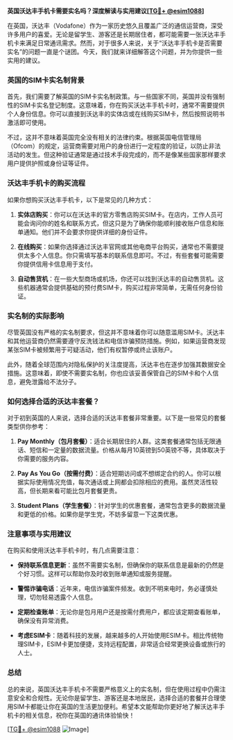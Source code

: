 **英国沃达丰手机卡需要实名吗？深度解读与实用建议[[TG💪+ @esim1088](https://t.me/s/esim1088)]**

在英国，沃达丰（Vodafone）作为一家历史悠久且覆盖广泛的通信运营商，深受许多用户的喜爱。无论是留学生、游客还是长期居住者，都可能需要一张沃达丰手机卡来满足日常通讯需求。然而，对于很多人来说，关于“沃达丰手机卡是否需要实名”的问题一直是个谜团。今天，我们就来详细解答这个问题，并为你提供一些实用的建议。

### 英国的SIM卡实名制背景

首先，我们需要了解英国的SIM卡实名制政策。与一些国家不同，英国并没有强制性的SIM卡实名登记制度。这意味着，你在购买沃达丰手机卡时，通常不需要提供个人身份信息。你可以直接到沃达丰的实体店或在线购买SIM卡，然后按照说明书激活即可使用。

不过，这并不意味着英国完全没有相关的法律约束。根据英国电信管理局（Ofcom）的规定，运营商需要对用户的身份进行一定程度的验证，以防止非法活动的发生。但这种验证通常是通过技术手段完成的，而不是像某些国家那样要求用户提供护照或身份证等证件。

### 沃达丰手机卡的购买流程

如果你想购买沃达丰手机卡，以下是常见的几种方式：

1. **实体店购买**：你可以在沃达丰的官方零售店购买SIM卡。在店内，工作人员可能会询问你的姓名和联系方式，但这只是为了确保你能顺利接收账户信息和账单通知。他们并不会要求你提供详细的身份证件。

2. **在线购买**：如果你选择通过沃达丰官网或其他电商平台购买，通常也不需要提供太多个人信息。你只需填写基本的联系信息即可。不过，有些套餐可能需要你提供信用卡信息用于支付。

3. **自动售货机**：在一些大型商场或机场，你还可以找到沃达丰的自动售货机。这些机器通常会提供基础的预付费SIM卡，购买过程非常简单，无需任何身份验证。

### 实名制的实际影响

尽管英国没有严格的实名制要求，但这并不意味着你可以随意滥用SIM卡。沃达丰和其他运营商仍然需要遵守反洗钱法和电信诈骗预防措施。例如，如果运营商发现某张SIM卡被频繁用于可疑活动，他们有权暂停或终止该账户。

此外，随着全球范围内对隐私保护的关注度提高，沃达丰也在逐步加强其数据安全措施。这意味着，即使不需要实名制，你也应该妥善保管自己的SIM卡和个人信息，避免泄露给不法分子。

### 如何选择合适的沃达丰套餐？

对于初到英国的人来说，选择合适的沃达丰套餐非常重要。以下是一些常见的套餐类型供你参考：

1. **Pay Monthly（包月套餐）**：适合长期居住的人群。这类套餐通常包括无限通话、短信和一定量的数据流量。价格从每月10英镑到50英镑不等，具体取决于你需要的服务内容。

2. **Pay As You Go（按需付费）**：适合短期访问或不想绑定合约的人。你可以根据实际使用情况充值，每次通话或上网都会扣除相应的费用。虽然灵活性较高，但长期来看可能比包月套餐更贵。

3. **Student Plans（学生套餐）**：针对学生的优惠套餐，通常包含更多的数据流量和更低的价格。如果你是学生党，不妨多留意一下这类优惠。

### 注意事项与实用建议

在购买和使用沃达丰手机卡时，有几点需要注意：

- **保持联系信息更新**：虽然不需要实名制，但确保你的联系信息是最新的仍然是个好习惯。这样可以帮助你及时收到账单通知或服务提醒。
  
- **警惕诈骗电话**：近年来，电信诈骗案件频发。收到不明来电时，务必谨慎处理，切勿轻易透露个人信息。

- **定期检查账单**：无论你是包月用户还是按需付费用户，都应该定期查看账单，确保没有异常消费。

- **考虑ESIM卡**：随着科技的发展，越来越多的人开始使用ESIM卡。相比传统物理SIM卡，ESIM卡更加便捷，支持远程配置，非常适合经常更换设备或旅行的人士。

### 总结

总的来说，英国沃达丰手机卡不需要严格意义上的实名制，但在使用过程中仍需注意安全和合规性。无论你是留学生、游客还是本地居民，选择合适的套餐并合理使用SIM卡都能让你在英国的生活更加便利。希望本文能帮助你更好地了解沃达丰手机卡的相关信息，祝你在英国的通讯体验愉快！

[[TG💪+ @esim1088](https://t.me/s/esim1088) ![Image](https://i.postimg.cc/4NQfJmqS/Snipaste-2025-05-13-00-14-12.png)]